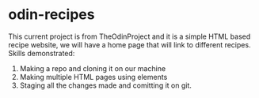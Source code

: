 # odin-recipes
This current project is from TheOdinProject and it is a simple HTML based recipe website, we will have a home page that will link to different recipes.
Skills demonstrated:
1. Making a repo and cloning it on our machine
2. Making multiple HTML pages using elements
3. Staging all the changes made and comitting it on git.
